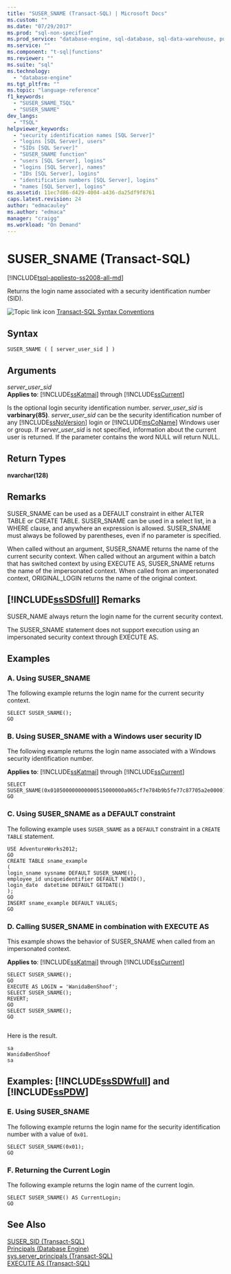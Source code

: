 ```yaml
---
title: "SUSER_SNAME (Transact-SQL) | Microsoft Docs"
ms.custom: ""
ms.date: "07/29/2017"
ms.prod: "sql-non-specified"
ms.prod_service: "database-engine, sql-database, sql-data-warehouse, pdw"
ms.service: ""
ms.component: "t-sql|functions"
ms.reviewer: ""
ms.suite: "sql"
ms.technology: 
  - "database-engine"
ms.tgt_pltfrm: ""
ms.topic: "language-reference"
f1_keywords: 
  - "SUSER_SNAME_TSQL"
  - "SUSER_SNAME"
dev_langs: 
  - "TSQL"
helpviewer_keywords: 
  - "security identification names [SQL Server]"
  - "logins [SQL Server], users"
  - "SIDs [SQL Server]"
  - "SUSER_SNAME function"
  - "users [SQL Server], logins"
  - "logins [SQL Server], names"
  - "IDs [SQL Server], logins"
  - "identification numbers [SQL Server], logins"
  - "names [SQL Server], logins"
ms.assetid: 11ec7d86-d429-4004-a436-da25df9f8761
caps.latest.revision: 24
author: "edmacauley"
ms.author: "edmaca"
manager: "craigg"
ms.workload: "On Demand"
---
```

# SUSER_SNAME (Transact-SQL)
[!INCLUDE[tsql-appliesto-ss2008-all-md](../../includes/tsql-appliesto-ss2008-all-md.md)]

  Returns the login name associated with a security identification number (SID).  
  
 ![Topic link icon](../../database-engine/configure-windows/media/topic-link.gif "Topic link icon") [Transact-SQL Syntax Conventions](../../t-sql/language-elements/transact-sql-syntax-conventions-transact-sql.md)  
  
## Syntax  
  
```  
SUSER_SNAME ( [ server_user_sid ] )   
```  
  
## Arguments  
 *server_user_sid*  
**Applies to**: [!INCLUDE[ssKatmai](../../includes/sskatmai-md.md)] through [!INCLUDE[ssCurrent](../../includes/sscurrent-md.md)]
  
 Is the optional login security identification number. *server_user_sid* is **varbinary(85)**. *server_user_sid* can be the security identification number of any [!INCLUDE[ssNoVersion](../../includes/ssnoversion-md.md)] login or [!INCLUDE[msCoName](../../includes/msconame-md.md)] Windows user or group. If *server_user_sid* is not specified, information about the current user is returned. If the parameter contains the word NULL will return NULL.  
  
## Return Types  
 **nvarchar(128)**  
  
## Remarks  
 SUSER_SNAME can be used as a DEFAULT constraint in either ALTER TABLE or CREATE TABLE. SUSER_SNAME can be used in a select list, in a WHERE clause, and anywhere an expression is allowed. SUSER_SNAME must always be followed by parentheses, even if no parameter is specified.  
  
 When called without an argument, SUSER_SNAME returns the name of the current security context. When called without an argument within a batch that has switched context by using EXECUTE AS, SUSER_SNAME returns the name of the impersonated context. When called from an impersonated context, ORIGINAL_LOGIN returns the name of the original context.  
  
## [!INCLUDE[ssSDSfull](../../includes/sssdsfull-md.md)] Remarks  
 SUSER_NAME always return the login name for the current security context.  
  
 The SUSER_SNAME statement does not support execution using an impersonated security context through EXECUTE AS.  
  
## Examples  
  
### A. Using SUSER_SNAME  
 The following example returns the login name for the current security context.  
  
```  
SELECT SUSER_SNAME();  
GO  
```  
  
### B. Using SUSER_SNAME with a Windows user security ID  
 The following example returns the login name associated with a Windows security identification number.  
  
**Applies to**: [!INCLUDE[ssKatmai](../../includes/sskatmai-md.md)] through [!INCLUDE[ssCurrent](../../includes/sscurrent-md.md)]
  
```  
SELECT SUSER_SNAME(0x010500000000000515000000a065cf7e784b9b5fe77c87705a2e0000);  
GO  
```  
  
### C. Using SUSER_SNAME as a DEFAULT constraint  
 The following example uses `SUSER_SNAME` as a `DEFAULT` constraint in a `CREATE TABLE` statement.  
  
```  
USE AdventureWorks2012;  
GO  
CREATE TABLE sname_example  
(  
login_sname sysname DEFAULT SUSER_SNAME(),  
employee_id uniqueidentifier DEFAULT NEWID(),  
login_date  datetime DEFAULT GETDATE()  
);   
GO  
INSERT sname_example DEFAULT VALUES;  
GO  
```  
  
### D. Calling SUSER_SNAME in combination with EXECUTE AS  
 This example shows the behavior of SUSER_SNAME when called from an impersonated context.  
  
**Applies to**: [!INCLUDE[ssKatmai](../../includes/sskatmai-md.md)] through [!INCLUDE[ssCurrent](../../includes/sscurrent-md.md)]
  
```  
SELECT SUSER_SNAME();  
GO  
EXECUTE AS LOGIN = 'WanidaBenShoof';  
SELECT SUSER_SNAME();  
REVERT;  
GO  
SELECT SUSER_SNAME();  
GO  
  
```  
  
 Here is the result.  
  
 ```
sa  
WanidaBenShoof  
sa
```  
  
## Examples: [!INCLUDE[ssSDWfull](../../includes/sssdwfull-md.md)] and [!INCLUDE[ssPDW](../../includes/sspdw-md.md)]  
  
### E. Using SUSER_SNAME  
 The following example returns the login name for the security identification number with a value of `0x01`.  
  
```  
SELECT SUSER_SNAME(0x01);  
GO  
```  
  
### F. Returning the Current Login  
 The following example returns the login name of the current login.  
  
```  
SELECT SUSER_SNAME() AS CurrentLogin;  
GO  
```  
  
## See Also  
 [SUSER_SID &#40;Transact-SQL&#41;](../../t-sql/functions/suser-sid-transact-sql.md)   
 [Principals &#40;Database Engine&#41;](../../relational-databases/security/authentication-access/principals-database-engine.md)   
 [sys.server_principals &#40;Transact-SQL&#41;](../../relational-databases/system-catalog-views/sys-server-principals-transact-sql.md)   
 [EXECUTE AS &#40;Transact-SQL&#41;](../../t-sql/statements/execute-as-transact-sql.md)  
  
  

